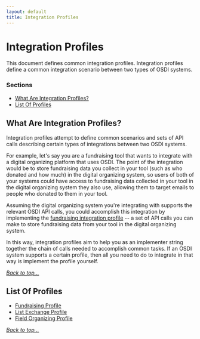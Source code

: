 ```yaml
---
layout: default
title: Integration Profiles
---
```


# Integration Profiles

This document defines common integration profiles. Integration profiles define a common integration scenario between two types of OSDI systems.


### Sections

* [What Are Integration Profiles?](#what-are-integration-profiles)
* [List Of Profiles](#list-of-profiles)

## What Are Integration Profiles?

Integration profiles attempt to define common scenarios and sets of API calls describing certain types of integrations between two OSDI systems.

For example, let's say you are a fundraising tool that wants to integrate with a digital organizing platform that uses OSDI. The point of the integration would be to store fundraising data you collect in your tool (such as who donated and how much) in the digital organizing system, so users of both of your systems could have access to fundraising data collected in your tool in the digital organizing system they also use, allowing them to target emails to people who donated to them in your tool.

Assuming the digital organizing system you're integrating with supports the relevant OSDI API calls, you could accomplish this integration by implementing the [fundraising integration profile](fundraising_profile.html) -- a set of API calls you can make to store fundraising data from your tool in the digital organizing system.

In this way, integration profiles aim to help you as an implementer string together the chain of calls needed to accomplish common tasks. If an OSDI system supports a certain profile, then all you need to do to integrate in that way is implement the profile yourself.

_[Back to top...](#)_


## List Of Profiles

* [Fundraising Profile](fundraising_profile.html)
* [List Exchange Profile](list_exchange_profile.html)
* [Field Organizing Profile](field_organizing_profile.html)

_[Back to top...](#)_
